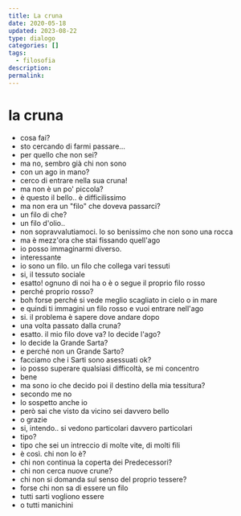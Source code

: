 ```yaml
---
title: La cruna
date: 2020-05-18
updated: 2023-08-22
type: dialogo
categories: []
tags:
  - filosofia
description: 
permalink:
---
```

# la cruna

- cosa fai?
- sto cercando di farmi passare...
- per quello che non sei?
- ma no, sembro già chi non sono
- con un ago in mano?
- cerco di entrare nella sua cruna!
- ma non è un po' piccola?
- è questo il bello.. è difficilissimo
- ma non era un "filo" che doveva passarci?
- un filo di che?
- un filo d'olio..
- non sopravvalutiamoci. lo so benissimo che non sono una rocca
- ma è mezz'ora che stai fissando quell'ago
- io posso immaginarmi diverso.
- interessante
- io sono un filo. un filo che collega vari tessuti
- si, il tessuto sociale
- esatto! ognuno di noi ha o è o segue il proprio filo rosso
- perché proprio rosso?
- boh forse perché si vede meglio scagliato in cielo o in mare
- e quindi ti immagini un filo rosso e vuoi entrare nell'ago
- si. il problema è sapere dove andare dopo
- una volta passato dalla cruna?
- esatto. il mio filo dove va? lo decide l'ago?
- lo decide la Grande Sarta?
- e perché non un Grande Sarto?
- facciamo che i Sarti sono asessuati ok?
- io posso superare qualsiasi difficoltà, se mi concentro
- bene
- ma sono io che decido poi il destino della mia tessitura?
- secondo me no
- lo sospetto anche io
- però sai che visto da vicino sei davvero bello
- o grazie
- si, intendo.. si vedono particolari davvero particolari
- tipo?
- tipo che sei un intreccio di molte vite, di molti fili
- è così. chi non lo è?
- chi non continua la coperta dei Predecessori?
- chi non cerca nuove crune?
- chi non si domanda sul senso del proprio tessere?
- forse chi non sa di essere un filo
- tutti sarti vogliono essere
- o tutti manichini
